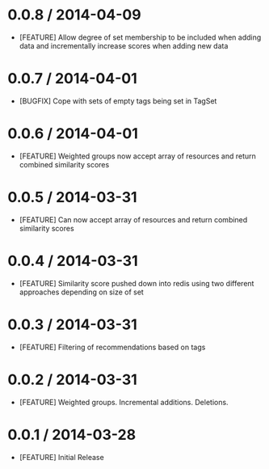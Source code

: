 # 0.0.8 / 2014-04-09
* [FEATURE] Allow degree of set membership to be included when adding data and incrementally increase scores when adding new data

# 0.0.7 / 2014-04-01
* [BUGFIX] Cope with sets of empty tags being set in TagSet

# 0.0.6 / 2014-04-01
* [FEATURE] Weighted groups now accept array of resources and return combined similarity scores

# 0.0.5 / 2014-03-31
* [FEATURE] Can now accept array of resources and return combined similarity scores

# 0.0.4 / 2014-03-31
* [FEATURE] Similarity score pushed down into redis using two different approaches depending on size of set

# 0.0.3 / 2014-03-31
* [FEATURE] Filtering of recommendations based on tags

# 0.0.2 / 2014-03-31
* [FEATURE] Weighted groups. Incremental additions. Deletions.

# 0.0.1 / 2014-03-28
* [FEATURE] Initial Release
